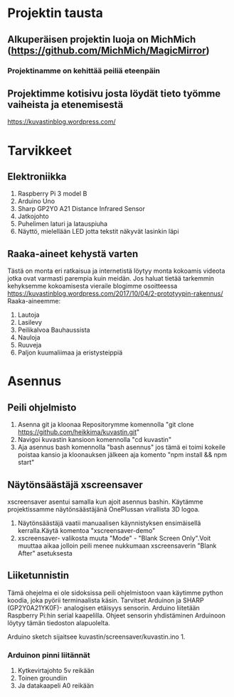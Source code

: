 # Projektin tausta
## Alkuperäisen projektin luoja on MichMich (https://github.com/MichMich/MagicMirror)
### Projektinamme on kehittää peiliä eteenpäin
## Projektimme kotisivu josta löydät tieto työmme vaiheista ja etenemisestä
https://kuvastinblog.wordpress.com/
# Tarvikkeet
## Elektroniikka
1. Raspberry Pi 3 model B
2. Arduino Uno
3. Sharp GP2Y0 A21 Distance Infrared Sensor
4. Jatkojohto
5. Puhelimen laturi ja latauspiuha
6. Näyttö, mielellään LED jotta tekstit näkyvät lasinkin läpi
## Raaka-aineet kehystä varten
Tästä on monta eri ratkaisua ja internetistä löytyy monta kokoamis videota jotka ovat varmasti parempia kuin meidän.
Jos haluat tietää tarkemmin kehyksemme kokoamisesta vieraile blogimme osoitteessa https://kuvastinblog.wordpress.com/2017/10/04/2-prototyypin-rakennus/
Raaka-aineemme:
1. Lautoja
2. Lasilevy
3. Peilikalvoa Bauhaussista
4. Nauloja
5. Ruuveja
6. Paljon kuumaliimaa ja eristysteippiä
# Asennus
## Peili ohjelmisto
1. Asenna git ja kloonaa Repositorymme komennolla "git clone https://github.com/heikkima/kuvastin.git"
2. Navigoi kuvastin kansioon komennolla "cd kuvastin"
3. Aja asennus bash komennolla "bash asennus" jos tämä ei toimi kokeile poistaa kansio ja kloonauksen jälkeen aja komento "npm install && npm start"
## Näytönsäästäjä xscreensaver
xscreensaver asentui samalla kun ajoit asennus bashin. Käytämme projektissamme näytönsäästäjänä OnePlussan virallista 3D logoa.
1. Näytönsäästäjä vaatii manuaalisen käynnistyksen ensimäisellä kerralla.Käytä komentoa "xscreensaver-demo"
2. xscreensaver- valikosta muuta "Mode" - "Blank Screen Only".Voit muuttaa aikaa jolloin peili menee nukkumaan xscreensaverin "Blank After" asetuksesta
## Liiketunnistin
Tämä ohejelma ei ole sidoksissa peili ohjelmistoon vaan käytimme python koodia, joka pyörii terminaalista käsin. 
Tarvitset Arduinon ja SHARP (GP2Y0A21YK0F)- analogisen etäisyys sensorin. Arduino liitetään Raspberry Pi:hin serial kaapelilla. Ohjeet sensorin yhdistäminen Arduinoon löytyy tämän tiedoston alapuolelta.  

Arduino sketch sijaitsee kuvastin/screensaver/kuvastin.ino
1. 
### Arduinon pinni liitännät
1. Kytkevirtajohto 5v reikään
2. Toinen groundiin 
3. Ja datakaapeli A0 reikään
  
